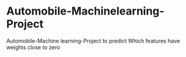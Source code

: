 # Automobile-Machinelearning-Project
Automobile-Machine learning-Project to predict  Which features have weights close to zero

